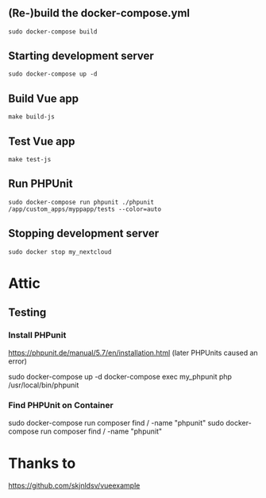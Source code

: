 #

## (Re-)build the docker-compose.yml
```
sudo docker-compose build
```

## Starting development server
```
sudo docker-compose up -d
```
## Build Vue app
```
make build-js
```

## Test Vue app
```
make test-js
```

## Run PHPUnit
```
sudo docker-compose run phpunit ./phpunit /app/custom_apps/myppapp/tests --color=auto
```

## Stopping development server
```
sudo docker stop my_nextcloud
```

# Attic
## Testing
### Install PHPunit
https://phpunit.de/manual/5.7/en/installation.html
(later PHPUnits caused an error)

sudo docker-compose up -d
docker-compose exec my_phpunit php /usr/local/bin/phpunit



### Find PHPUnit on Container
sudo docker-compose run composer find / -name "phpunit"
sudo docker-compose run composer find / -name "phpunit"

# Thanks to
https://github.com/skjnldsv/vueexample
